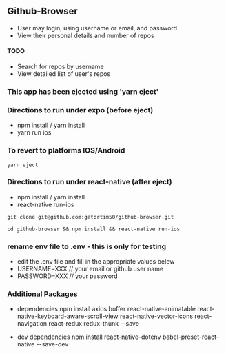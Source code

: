 ## Github-Browser
- User may login, using username or email, and password
- View their personal details and number of repos

#### TODO
- Search for repos by username
- View detailed list of user's repos

### This app has been ejected using 'yarn eject'
### Directions to run under expo (before eject)
- npm install / yarn install
- yarn run ios

### To revert to platforms IOS/Android
```yarn eject```

### Directions to run under react-native (after eject)
- npm install / yarn install
- react-native run-ios

``` git clone git@github.com:gatortim50/github-browser.git ```

``` cd github-browser && npm install && react-native run-ios ```


### rename env file to .env - this is only for testing
- edit the .env file and fill in the appropriate values below
- USERNAME=XXX  // your email or github user name
- PASSWORD=XXX  // your password

### Additional Packages
- dependencies
npm install axios buffer react-native-animatable react-native-keyboard-aware-scroll-view react-native-vector-icons react-navigation react-redux redux-thunk --save

- dev dependencies
npm install react-native-dotenv babel-preset-react-native --save-dev
